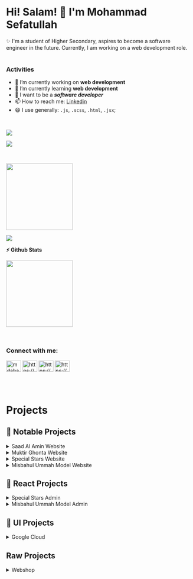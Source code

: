 <h1>Hi! Salam! 👋 I'm Mohammad Sefatullah</h1>
✨ I'm a student of Higher Secondary, aspires to become a software engineer in the future. Currently, I am working on a web development role.
<br/><br/>

### Activities
-  🔭 I’m currently working on **web development**
-  🌱 I’m currently learning **web development**
-  🤔 I want to be a ***software developer***
-  📫 How to reach me: [Linkedin](https://www.linkedin.com/in/mosefatullah/)
-  😄 I use generally: `.js`, `.scss`, `.html`, `.jsx`;

<br/>
<p align="left"> <img src="https://komarev.com/ghpvc/?username=mosefatullah&label=Profile%20views&color=0e75b6&style=flat" /> </p>
<p align="left"> <a href="https://github.com/ryo-ma/github-profile-trophy"><img src="https://github-profile-trophy.vercel.app/?username=mosefatullah" /></a> </p>
<br/>


<!--<b>&#128200; Problem Solving</b>

<p float="left">
<img height="200em"  src="https://leetcard.jacoblin.cool/mosefatullah?theme=light&font=Karma&ext=activity" />
</p>-->


<p><img height='180em' src="https://github-readme-stats.vercel.app/api/top-langs?username=mosefatullah&show_icons=true&locale=en&layout=compact" /></p>
<p><img align="center" src="https://github-readme-streak-stats.herokuapp.com/?user=mosefatullah&" /></p>

<b>⚡ Github Stats</b>
<p>
<img height='180em' src="https://github-readme-stats.vercel.app/api?username=mosefatullah&show_icons=true" />
</p>

<br/>

<h3 align="left">Connect with me:</h3>
<p align="left">
<a href="https://twitter.com/mosefatullah" target="blank"><img align="center" src="https://raw.githubusercontent.com/rahuldkjain/github-profile-readme-generator/master/src/images/icons/Social/twitter.svg" alt="mdahada09483086" height="30" width="40" /></a>
<a href="https://linkedin.com/in/mosefatullah/" target="blank"><img align="center" src="https://raw.githubusercontent.com/rahuldkjain/github-profile-readme-generator/master/src/images/icons/Social/linked-in-alt.svg" alt="https://www.linkedin.com/in/eshanahmedahad/" height="30" width="40" /></a>
<a href="https://www.facebook.com/sefatullahpage" target="blank"><img align="center" src="https://raw.githubusercontent.com/rahuldkjain/github-profile-readme-generator/master/src/images/icons/Social/facebook.svg" alt="https://www.facebook.com/eshanahmedahad" height="30" width="40" /></a>
<a href="https://www.youtube.com/@mohammadsefatullah" target="blank"><img align="center" src="https://raw.githubusercontent.com/rahuldkjain/github-profile-readme-generator/master/src/images/icons/Social/youtube.svg" alt="https://www.youtube.com/c/habluprogrammer1" height="30" width="40" /></a>
</p>

<br/><br/>

# Projects

## 📢 Notable Projects

<details>
<summary>Saad Al Amin Website</summary>

1. Live Site : [https://saadalamin.github.io/](https://saadalamin.github.io/)
2. Github Link : [https://github.com/saadalamin/saadalamin.github.io](https://github.com/saadalamin/saadalamin.github.io)
3. Technology : HTML, Sass, Javascript
</details>

<details>
<summary>Muktir Ghonta Website</summary>

1. Live Site : [https://www.muktirghonta.com/](https://www.muktirghonta.com/)
2. Github Link : [https://github.com/mosefatullah/muktirghonta.com](https://github.com/mosefatullah/muktirghonta.com)
3. Technology : HTML, Sass, Javascript
</details>

<details>
<summary>Special Stars Website</summary>

1. Live Site : [https://specialstars.github.io/](https://specialstars.github.io/)
2. Github Link : [https://github.com/specialstars/specialstars.github.io](https://github.com/specialstars/specialstars.github.io)
3. Admin Panel Github Link : [https://github.com/specialstars/admin](https://github.com/specialstars/admin)
4. Technology : HTML, Sass, Javascript, Firebase
5. Admin Panel Technology : Reactjs, Firebase, JSX, Javascript
</details>

<details>
<summary>Misbahul Ummah Model Website</summary>

1. Live Site : [https://www.mumodel.info/](https://www.mumodel.info/)
2. Github Link : [https://github.com/saadalamin/mumodel](https://github.com/saadalamin/mumodel)
3. Admin Panel Github Link : [https://github.com/mosefatullah/mumodel.info-admin](https://github.com/mosefatullah/mumodel.info-admin)
4. Technology : HTML, Sass, Javascript, Firebase
5. Admin Panel Technology : Reactjs, Firebase, JSX, Javascript
</details>

## 📢 React Projects

<details>
<summary>Special Stars Admin</summary>

1. Admin Panel Github Link : [https://github.com/specialstars/admin](https://github.com/specialstars/admin)
2. Admin Panel Technology : Reactjs, Firebase, JSX, Javascript
</details>

<details>
<summary>Misbahul Ummah Model Admin</summary>

1. Demo Link : [https://mumodel-info-admin.vercel.app/](https://mumodel-info-admin.vercel.app/)
2. Admin Panel Github Link : [https://github.com/mosefatullah/mumodel.info-admin](https://github.com/mosefatullah/mumodel.info-admin)
3. Admin Panel Technology : Reactjs, Firebase, JSX, Javascript
</details>

## 📢 UI Projects

<details>
<summary>Google Cloud</summary>

###### With DoodleUI (Made by me for creating lucrative websites like google's UI)

1. Demo Link : [https://mosefatullah.github.io/ui/doodleui/](https://mosefatullah.github.io/ui/doodleui/)
1. Github Link : [https://github.com/mosefatullah/ui/tree/main/doodleui](https://github.com/mosefatullah/ui/tree/main/doodleui)
2. Technology : Sass, HTML
</details>

## Raw Projects

<details>
  <summary>Webshop</summary>

  ###### Webshop - building website's parts

  1. Demo Link : https://mosefatullah.github.io/webshop
  2. Github Link : [https://github.com/mosefatullah/webshop](https://github.com/mosefatullah/webshop)
</details>

